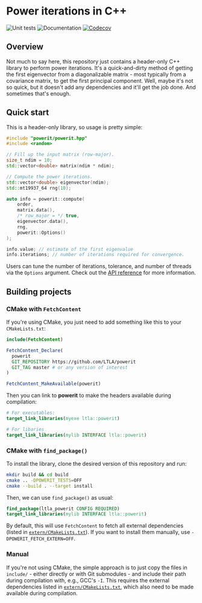 # Power iterations in C++

![Unit tests](https://github.com/LTLA/powerit/actions/workflows/run-tests.yaml/badge.svg)
![Documentation](https://github.com/LTLA/powerit/actions/workflows/doxygenate.yaml/badge.svg)
[![Codecov](https://codecov.io/gh/LTLA/powerit/branch/master/graph/badge.svg?token=quUWNz5h2u)](https://codecov.io/gh/LTLA/powerit)

## Overview

Not much to say here, this repository just contains a header-only C++ library to perform power iterations.
It's a quick-and-dirty method of getting the first eigenvector from a diagonalizable matrix - most typically from a covariance matrix, to get the first principal component.
Well, maybe it's not so quick, but it doesn't add any dependencies and it'll get the job done.
And sometimes that's enough.

## Quick start

This is a header-only library, so usage is pretty simple:

```cpp
#include "powerit/powerit.hpp"
#include <random>

// Fill up the input matrix (row-major).
size_t ndim = 10;
std::vector<double> matrix(ndim * ndim);

// Compute the power iterations.
std::vector<double> eigenvector(ndim);
std::mt19937_64 rng(10);

auto info = powerit::compute(
    order, 
    matrix.data(), 
    /* row_major = */ true, 
    eigenvector.data(), 
    rng, 
    powerit::Options()
);

info.value; // estimate of the first eigenvalue
info.iterations; // number of iterations required for convergence.
```

Users can tune the number of iterations, tolerance, and number of threads via the `Options` argument.
Check out the [API reference](https://ltla.github.io/powerit) for more information.

## Building projects 

### CMake with `FetchContent`

If you're using CMake, you just need to add something like this to your `CMakeLists.txt`:

```cmake
include(FetchContent)

FetchContent_Declare(
  powerit 
  GIT_REPOSITORY https://github.com/LTLA/powerit
  GIT_TAG master # or any version of interest
)

FetchContent_MakeAvailable(powerit)
```

Then you can link to **powerit** to make the headers available during compilation:

```cmake
# For executables:
target_link_libraries(myexe ltla::powerit)

# For libaries
target_link_libraries(mylib INTERFACE ltla::powerit)
```

### CMake with `find_package()`

To install the library, clone the desired version of this repository and run:

```sh
mkdir build && cd build
cmake .. -DPOWERIT_TESTS=OFF
cmake --build . --target install
```

Then, we can use `find_package()` as usual:

```cmake
find_package(ltla_powerit CONFIG REQUIRED)
target_link_libraries(mylib INTERFACE ltla::powerit)
```

By default, this will use `FetchContent` to fetch all external dependencies (listed in [`extern/CMakeLists.txt`](extern/CMakeLists.txt)).
If you want to install them manually, use `-DPOWERIT_FETCH_EXTERN=OFF`.

### Manual

If you're not using CMake, the simple approach is to just copy the files in `include/` - either directly or with Git submodules - and include their path during compilation with, e.g., GCC's `-I`.
This requires the external dependencies listed in [`extern/CMakeLists.txt`](extern/CMakeLists.txt), which also need to be made available during compilation.
